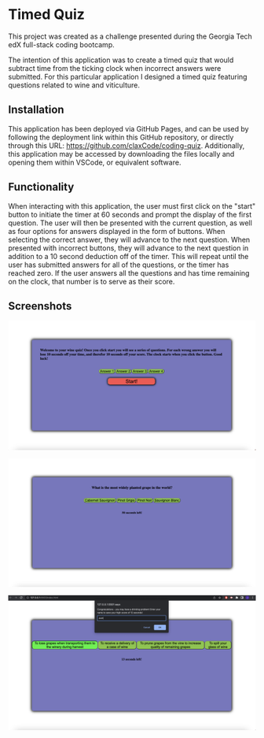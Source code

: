 # Timed Quiz

This project was created as a challenge presented during the Georgia Tech edX full-stack coding bootcamp.

The intention of this application was to create a timed quiz that would subtract time from the ticking clock when incorrect answers were submitted. For this particular application I designed a timed quiz featuring questions related to wine and viticulture.

## Installation

This application has been deployed via GitHub Pages, and can be used by following the deployment link within this GitHub repository, or directly through this URL: https://github.com/claxCode/coding-quiz. Additionally, this application may be accessed by downloading the files locally and opening them within VSCode, or equivalent software.

## Functionality

When interacting with this application, the user must first click on the "start" button to initiate the timer at 60 seconds and prompt the display of the first question. The user will then be presented with the current question, as well as four options for answers displayed in the form of buttons. When selecting the correct answer, they will advance to the next question. When presented with incorrect buttons, they will advance to the next question in addition to a 10 second deduction off of the timer. This will repeat until the user has submitted answers for all of the questions, or the timer has reached zero. If the user answers all the questions and has time remaining on the clock, that number is to serve as their score.

## Screenshots

![Load Page](./Assets/code%20quiz%20ss%201.png)



![Question Example](./Assets/code%20quiz%20ss%202.png)



![High Score Prompt](./Assets/code%20quiz%20ss%203.png)